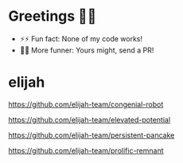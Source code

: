 # Greetings 👋🏾

- ⚡⚡ Fun fact: None of my code works!
- 👯👯 More funner: Yours might, send a PR!

# elijah

https://github.com/elijah-team/congenial-robot

https://github.com/elijah-team/elevated-potential

https://github.com/elijah-team/persistent-pancake

https://github.com/elijah-team/prolific-remnant
